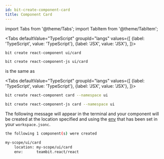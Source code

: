 ```yaml
---
id: bit-create-component-card
title: Component Card
---
```


import Tabs from '@theme/Tabs';
import TabItem from '@theme/TabItem';

<Tabs
defaultValue="TypeScript"
groupId="langs"
values={[
{label: 'TypeScript', value: 'TypeScript'},
{label: 'JSX', value: 'JSX'},
]}>
<TabItem value="TypeScript">

```bash
bit create react-component ui/card
```

  </TabItem>
  <TabItem value="JSX">

```bash
bit create react-component-js ui/card
```

  </TabItem>
</Tabs>

is the same as

<Tabs
defaultValue="TypeScript"
groupId="langs"
values={[
{label: 'TypeScript', value: 'TypeScript'},
{label: 'JSX', value: 'JSX'},
]}>
<TabItem value="TypeScript">

```bash
bit create react-component card --namespace ui
```

  </TabItem>
  <TabItem value="JSX">

```bash
bit create react-component-js card --namespace ui
```

  </TabItem>
</Tabs>

The following message will appear in the terminal and your component will be created at the location specified and using the [env](/aspect/envs) that has been set in your `workspace.jsonc`.

```bash
the following 1 component(s) were created

my-scope/ui/card
    location: my-scope/ui/card
    env:      teambit.react/react
```

